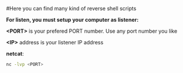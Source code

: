 #Here you can find many kind of reverse shell scripts



__For listen, you must setup your computer as listener:__

__\<PORT\>__ is your prefered PORT number. Use any port number you like

__\<IP\>__ address is your listener IP address

__netcat__:
```bash
nc -lvp <PORT>

```

